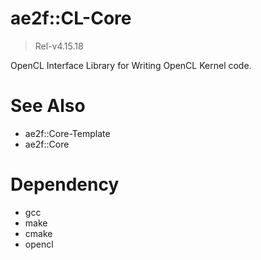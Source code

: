# ae2f::CL-Core
> Rel-v4.15.18

OpenCL Interface Library for Writing OpenCL Kernel code.  

# See Also
- ae2f::Core-Template
- ae2f::Core

# Dependency
- gcc
- make
- cmake
- opencl